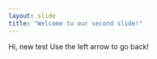 ```yaml
---
layout: slide
title: "Welcome to our second slide!"
---
```

Hi, new test
Use the left arrow to go back!
